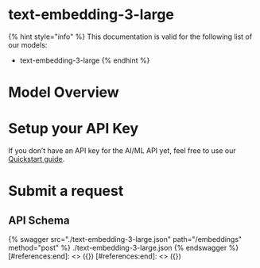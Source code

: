 [#references:start]: <> ({ "template": "openapi" })
[#references:start]: <> ({ "template": "openapi" })
# text-embedding-3-large

{% hint style="info" %}
This documentation is valid for the following list of our models:
* text-embedding-3-large
{% endhint %}

# Model Overview


# Setup your API Key
If you don’t have an API key for the AI/ML API yet, feel free to use our [Quickstart guide](https://docs.aimlapi.com/quickstart/setting-up).

# Submit a request
## API Schema
{% swagger src="./text-embedding-3-large.json" path="/embeddings" method="post" %}
./text-embedding-3-large.json
{% endswagger %}
[#references:end]: <> ({})
[#references:end]: <> ({})